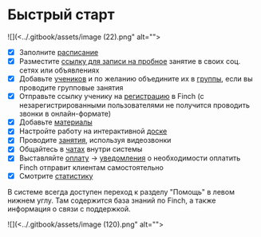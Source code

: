 # Быстрый старт

![](<../.gitbook/assets/image (22).png" alt=""><figcaption></figcaption></figure>

* [x] Заполните [расписание](../zanyatiya-i-videozvonki/raspisanie.md)
* [x] Разместите [ссылку для записи на пробное](ssylka-zapis-na-probnoe.md) занятие в своих соц. сетях или объявлениях
* [x] Добавьте [учеников](../ucheniki-i-gruppy/ucheniki.md) и по желанию объедините их в [группы](../ucheniki-i-gruppy/gruppy.md), если вы проводите групповые занятия&#x20;
* [x] Отправьте ссылку ученику на [регистрацию](../ucheniki-i-gruppy/ucheniki.md#registraciya-uchenikov) в Finch (с незарегистрированными пользователями не получится проводить звонки в онлайн-формате)
* [x] Добавьте [материалы](broken-reference)
* [x] Настройте работу на интерактивной [доске](../zanyatiya-i-videozvonki/provedenie-zanyatii-v-onlain-formate/ispolzovanie-interaktivnoi-doski.md)&#x20;
* [x] Проводите [занятия](broken-reference), используя видеозвонки
* [x] Общайтесь в [чатах](../uvedomleniya-i-chaty/chaty.md) внутри системы
* [x] Выставляйте [оплату](../ucheniki-i-gruppy/stoimost-zanyatii-vystavlenie-oplaty.md) -> [уведомления](../uvedomleniya-i-chaty/uvedomleniya.md) о необходимости оплатить Finch отправит клиентам самостоятельно
* [x] Смотрите [статистику](../statistika/finansy.md)

В системе всегда доступен переход к разделу "Помощь" в левом нижнем углу. Там содержится база знаний по Finch, а также информация о связи с поддержкой.

![](<../.gitbook/assets/image (120).png" alt=""><figcaption></figcaption></figure>

